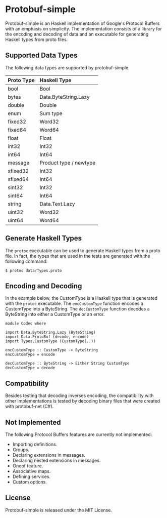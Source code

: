 # Protobuf-simple

Protobuf-simple is an Haskell implementation of Google's Protocol Buffers
with an emphasis on simplicity. The implementation consists of a library for
the encoding and decoding of data and an executable for generating Haskell
types from proto files.



## Supported Data Types

The following data types are supported by protobuf-simple.

|Proto Type |Haskell Type          |
|:----------|:---------------------|
|bool       |Bool                  |
|bytes      |Data.ByteString.Lazy  |
|double     |Double                |
|enum       |Sum type              |
|fixed32    |Word32                |
|fixed64    |Word64                |
|float      |Float                 |
|int32      |Int32                 |
|int64      |Int64                 |
|message    |Product type / newtype|
|sfixed32   |Int32                 |
|sfixed64   |Int64                 |
|sint32     |Int32                 |
|sint64     |Int64                 |
|string     |Data.Text.Lazy        |
|uint32     |Word32                |
|uint64     |Word64                |



## Generate Haskell Types

The `protoc` executable can be used to generate Haskell types from a proto
file. In fact, the types that are used in the tests are generated with the
following command:

```
$ protoc data/Types.proto
```


## Encoding and Decoding

In the example below, the CustomType is a Haskell type that is generated with
the `protoc` executable. The `encCustomType` function encodes a CustomType
into a ByteString. The `decCustomType` function decodes a ByteString into
either a CustomType or an error.

```
module Codec where

import Data.ByteString.Lazy (ByteString)
import Data.ProtoBuf (decode, encode)
import Types.CustomType (CustomType(..))

encCustomType :: CustomType -> ByteString
encCustomType = encode

decCustomType :: ByteString -> Either String CustomType
decCustomType = decode
```



## Compatibility

Besides testing that decoding inverses encoding, the compatibility with other
implementations is tested by decoding binary files that were created with
protobuf-net (C#).



## Not Implemented

The following Protocol Buffers features are currently not implemented:

- Importing definitions.
- Groups.
- Declaring extensions in messages.
- Declaring nested extensions in messages.
- Oneof feature.
- Associative maps.
- Defining services.
- Custom options.



## License

Protobuf-simple is released under the MIT License.

